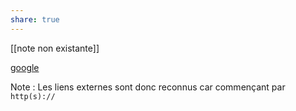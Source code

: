 ```yaml
---  
share: true  
---  
```

  
[[note non existante]]  
  
[google](https://www.google.fr)  
  
Note : Les liens externes sont donc reconnus car commençant par `http(s)://`  
